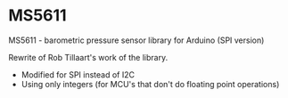 # MS5611
MS5611 - barometric pressure sensor library for Arduino (SPI version)

Rewrite of Rob Tillaart's work of the library.
- Modified for SPI instead of I2C
- Using only integers (for MCU's that don't do floating point operations)
